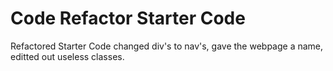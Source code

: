 # Code Refactor Starter Code
Refactored Starter Code
changed div's to nav's, gave the webpage a name, editted out useless classes.